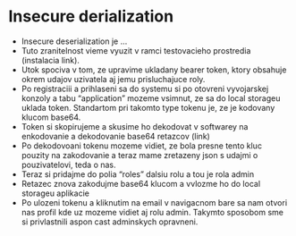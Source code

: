 # Insecure derialization

- Insecure deserialization je …
- Tuto zranitelnost vieme vyuzit v ramci testovacieho prostredia (instalacia link).
- Utok spociva v tom, ze upravime ukladany bearer token, ktory obsahuje okrem udajov uzivatela aj jemu prisluchajuce roly.
- Po registraciii a prihlaseni sa do systemu si po otovreni vyvojarskej konzoly a tabu “application” mozeme vsimnut, ze sa do local storageu uklada token. Standartom pri takomto type tokenu je, ze je kodovany klucom base64.
- Token si skopirujeme a skusime ho dekodovat v softwarey na enkodovanie a dekodovanie base64 retazcov (link)
- Po dekodovoani tokenu mozeme vidiet, ze bola presne tento kluc pouzity na zakodovanie a teraz mame zretazeny json s udajmi o pouzivatelovi, teda o nas.
- Teraz si pridajme do polia “roles” dalsiu rolu a tou je rola admin
- Retazec znova zakodujme base64 klucom a vvlozme ho do local storageu aplikacie
- Po ulozeni tokenu a kliknutim na email v navigacnom bare sa nam otvori nas profil kde uz mozeme vidiet aj rolu admin. Takymto sposobom sme si privlastnili aspon cast adminskych opravneni.